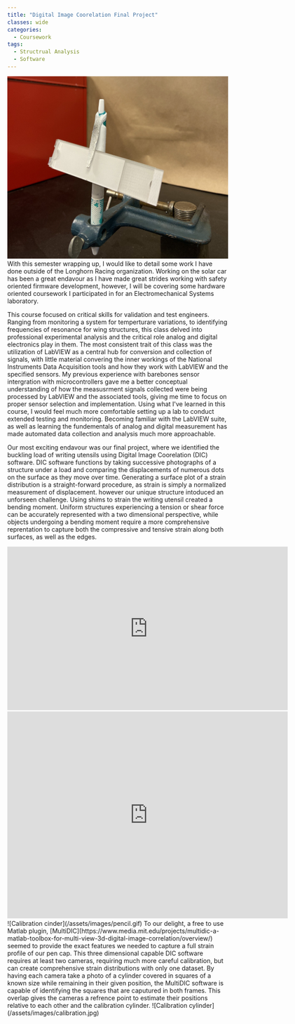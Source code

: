 ```yaml
---
title: "Digital Image Coorelation Final Project"
classes: wide
categories:
  - Coursework
tags:
  - Structrual Analysis
  - Software
---
```

![Pen Under Load](/assets/images/penbend.jpg)
  With this semester wrapping up, I would like to detail some work I have done outside of the Longhorn Racing organization.
Working on the solar car has been a great endavour as I have made great strides working with safety oriented firmware development, however, I will be covering some hardware oriented coursework
 I participated in for an Electromechanical Systems laboratory.

  This course focused on critical skills for validation and test engineers. Ranging from monitoring a system for temperturare variations, to identifying frequencies of resonance for wing structures,
this class delved into professional experimental analysis and the critical role analog and digital electronics play in them. The most consistent trait of this class was the utilization
of LabVIEW as a central hub for conversion and collection of signals, with little material convering the inner workings of the National Instruments Data Acquisition tools and how they
work with LabVIEW and the specified sensors. My previous experience with barebones sensor intergration with microcontrollers gave me a better conceptual understanding of how the
measusrment signals collected were being processed by LabVIEW and the associated tools, giving me time to focus on proper sensor selection and implementation. Using what I've learned 
in this course, I would feel much more comfortable setting up a lab to conduct extended testing and monitoring. Becoming familiar with the LabVIEW suite, as well as
learning the fundementals of analog and digital measurement has made automated data collection and analysis much more approachable.

  Our most exciting endavour was our final project, where we identified the buckling load of writing utensils using Digital Image Coorelation (DIC) software.
DIC software functions by taking successive photographs of a structure under a load and comparing the displacements of numerous dots on the surface as they move over time.
Generating a surface plot of a strain distribution is a straight-forward procedure, as strain is simply a normalized measurement of displacement. however our unique structure intoduced an unforseen challenge. 
Using shims to strain the writing utensil created a bending moment. Uniform structures experiencing a tension or shear force can be accurately represented with a two dimensional perspective, while objects undergoing a bending moment 
require a more comprehensive reprentation to capture both the compressive and tensive strain along both surfaces, as well as the edges. 

<iframe src='https://gfycat.com/ifr/MildPassionateDoctorfish' frameborder='0' scrolling='no' allowfullscreen width='640' height='373'></iframe>
<iframe src='https://gfycat.com/ifr/ClumsyAggravatingBlobfish' frameborder='0' scrolling='no' allowfullscreen width='640' height='472'></iframe>
![Calibration cinder](/assets/images/pencil.gif)
  To our delight, a free to use Matlab plugin, [MultiDIC](https://www.media.mit.edu/projects/multidic-a-matlab-toolbox-for-multi-view-3d-digital-image-correlation/overview/) seemed
to provide the exact features we needed to capture a full strain profile of our pen cap. This three dimensional capable DIC software requires at least two cameras, requiring much more careful
calibration, but can create comprehensive strain distributions with only one dataset. By having each camera take a photo of a cylinder covered in squares of a known size while remaining in their
given position, the MultiDIC software is capable of identifying the squares that are caputured in both frames. This overlap gives the cameras a refrence point to estimate their positions relative to each other
 and the calibration cylinder.
![Calibration cylinder](/assets/images/calibration.jpg)